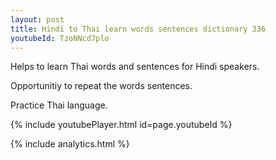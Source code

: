 ```yaml
---
layout: post
title: Hindi to Thai learn words sentences dictionary 336 
youtubeId: TzoNNcd7plo
---
```

 
 
Helps to learn Thai words and sentences for Hindi speakers.

Opportunitiy to repeat the words sentences. 

Practice Thai language. 
 
{% include youtubePlayer.html id=page.youtubeId %}
 
 
{% include analytics.html %}